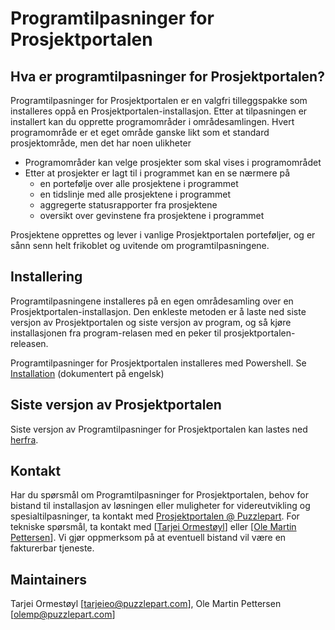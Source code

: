 Programtilpasninger for Prosjektportalen
=================

## Hva er programtilpasninger for Prosjektportalen? ##

Programtilpasninger for Prosjektportalen er en valgfri tilleggspakke som installeres oppå en Prosjektportalen-installasjon. Etter at tilpasningen er installert kan du opprette programområder i områdesamlingen. Hvert programområde er et eget område ganske likt som et standard prosjektområde, men det har noen ulikheter

* Programområder kan velge prosjekter som skal vises i programområdet
* Etter at prosjekter er lagt til i programmet kan en se nærmere på
  * en portefølje over alle prosjektene i programmet
  * en tidslinje med alle prosjektene i programmet
  * aggregerte statusrapporter fra prosjektene
  * oversikt over gevinstene fra prosjektene i programmet

Prosjektene opprettes og lever i vanlige Prosjektportalen porteføljer, og er sånn senn helt frikoblet og uvitende om programtilpasningene.

## Installering ##

Programtilpasningene installeres på en egen områdesamling over en Prosjektportalen-installasjon. Den enkleste metoden er å laste ned siste versjon av Prosjektportalen og siste versjon av program, og så kjøre installasjonen fra program-relasen med en peker til prosjektportalen-releasen.

Programtilpasninger for Prosjektportalen installeres med Powershell. Se [Installation](https://github.com/Puzzlepart/prosjektportalen-program/wiki/Installation) (dokumentert på engelsk)

## Siste versjon av Prosjektportalen ##

Siste versjon av Programtilpasninger for Prosjektportalen kan lastes ned [herfra](https://github.com/Puzzlepart/prosjektportalen-program/releases/latest).

## Kontakt ##

Har du spørsmål om Programtilpasninger for Prosjektportalen, behov for bistand til installasjon av løsningen eller muligheter for videreutvikling og spesialtilpasninger, ta kontakt med <a href="mailto:prosjektportalen@puzzlepart.com">Prosjektportalen @ Puzzlepart</a>. For tekniske spørsmål, ta kontakt med [<a href="mailto:tarjeieo@puzzlepart.com">Tarjei Ormestøyl</a>] eller [<a href="mailto:olemp@puzzlepart.com">Ole Martin Pettersen</a>]. Vi gjør oppmerksom på at eventuell bistand vil være en fakturerbar tjeneste. 

## Maintainers ##

Tarjei Ormestøyl [tarjeieo@puzzlepart.com], Ole Martin Pettersen [olemp@puzzlepart.com]
